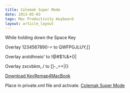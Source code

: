```yaml
---
title: Colemak Super Mode
date: 2013-05-03
tags: Mac Productivity Keyboard
layout: article_layout
---
```


While holding down the Space Key

Overlay 1234567890-= to QWFPGJLUY;[]

Overlay  arstdhneio' to !@#$%&amp;*()|

Overlay  zxcvbkm,./ to []-_=+|{}

[Download KeyRemap4MacBook](http://pqrs.org/macosx/keyremap4macbook/index.html.en)

Place in private.xml file and activate.
[Colemak Super Mode](/downloads/private.xml)


